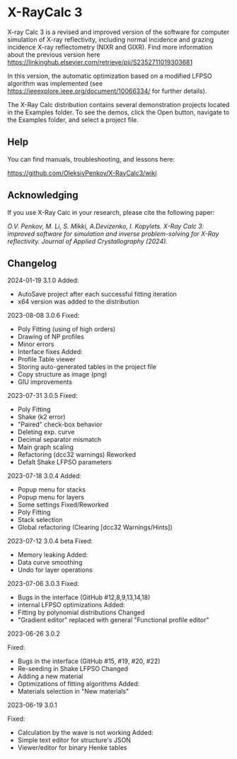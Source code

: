 # X-RayCalc 3

X-ray Calc 3 is a revised and improved version of the software for computer simulation of X-ray reflectivity, including normal incidence and grazing incidence X-ray reflectometry (NIXR and GIXR). Find more information about the previous version here https://linkinghub.elsevier.com/retrieve/pii/S2352711019303681

In this version, the automatic optimization based on a modified LFPSO algorithm was implemented (see https://ieeexplore.ieee.org/document/10066334/ for further details).

The X-Ray Calc distribution contains several demonstration projects located in the Examples folder. To see the demos, click the Open button, navigate to the Examples folder, and select a project file.

## Help
You can find  manuals, troubleshooting, and lessons here:

https://github.com/OleksiyPenkov/X-RayCalc3/wiki

## Acknowledging

If you use X-Ray Calc in your research, please cite the following paper:

_O.V. Penkov, M. Li, S. Mikki, A.Devizenko, I. Kopylets. X-Ray Calc 3: improved software for simulation and inverse problem-solving for X-Ray reflectivity.	Journal of Applied Crystallography (2024)._



## Changelog
2024-01-19 3.1.0
Added:
 - AutoSave project after each successful fitting iteration
 - x64 version was added to the distribution

2023-08-08 3.0.6
Fixed:
 - Poly Fitting (using of high orders)
 - Drawing of NP profiles
 - Minor errors
 - Interface fixes
Added:
 - Profile Table viewer
 - Storing auto-generated tables in the project file
 - Copy structure as image (png) 
 - GIU improvements

2023-07-31 3.0.5
Fixed:
 - Poly Fitting
 - Shake (k2 error)
 - "Paired" check-box behavior
 - Deleting exp. curve
 - Decimal separator mismatch
 - Main graph scaling
 - Refactoring (dcc32 warnings)
Reworked
 - Defalt Shake LFPSO parameters

2023-07-18 3.0.4
Added:
 - Popup menu for stacks
 - Popup menu for layers
 - Some settings
Fixed/Reworked
 - Poly Fitting
 - Stack selection
 - Global refactoring (Clearing [dcc32 Warnings/Hints]) 

2023-07-12 3.0.4 beta
Fixed:
 - Memory leaking
Added:
 - Data curve smoothing
 - Undo for layer operations


2023-07-06 3.0.3
Fixed:
 - Bugs in the interface (GitHub #12,8,9,13,14,18)
 - internal LFPSO optimizations
Added: 
 - Fitting by polynomial distributions
Changed
 - "Gradient editor" replaced with general "Functional profile editor" 

2023-06-26 3.0.2

Fixed:
 - Bugs in the interface (GitHub #15, #19, #20, #22)
 - Re-seeding in Shake LFPSO
Changed
 - Adding a new material
 - Optimizations of fitting algorithms
Added:
  - Materials selection in "New materials" 

2023-06-19  3.0.1

Fixed: 
  -  Calculation by the wave is not working
Added:
  -  Simple text editor for structure's JSON
  -  Viewer/editor for binary Henke tables  


